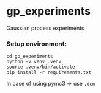 # gp_experiments
Gaussian process experiments


### Setup environment:

```
cd gp_experiments
python -v venv .venv
source .venv/bin/activate
pip install -r requirements.txt
```

In case of using pymc3 => use `.dcm`